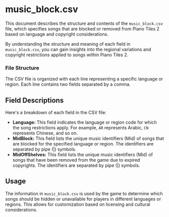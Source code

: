 # music_block.csv

This document describes the structure and contents of the `music_block.csv` file, which specifies songs that are blocked or removed from Piano Tiles 2 based on language and copyright considerations.

By understanding the structure and meaning of each field in `music_block.csv`, you can gain insights into the regional variations and copyright restrictions applied to songs within Piano Tiles 2.

### File Structure

The CSV file is organized with each line representing a specific language or region. Each line contains two fields separated by a comma.

## Field Descriptions

Here's a breakdown of each field in the CSV file:

-   **Language:** This field indicates the language or region code for which the song restrictions apply. For example, `AR` represents Arabic, `CN` represents Chinese, and so on.
-   **MidBlock:** This field lists the unique music identifiers (Mid) of songs that are blocked for the specified language or region. The identifiers are separated by pipe (|) symbols.
-   **MidOffShelves:** This field lists the unique music identifiers (Mid) of songs that have been removed from the game due to expired copyrights. The identifiers are separated by pipe (|) symbols.

## Usage

The information in `music_block.csv` is used by the game to determine which songs should be hidden or unavailable for players in different languages or regions. This allows for customization based on licensing and cultural considerations.
